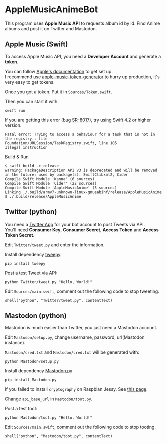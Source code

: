 # AppleMusicAnimeBot

This program uses **Apple Music API** to requests album id by id. Find Anime albums and post it on Twitter and Mastodon.

## Apple Music (Swift)

To access Apple Music API, you need a **Developer Account** and generate a **token**. 

You can follow [Apple's documentation](https://developer.apple.com/documentation/applemusicapi/getting_keys_and_creating_tokens) to get set up.  
I recommend use [apple-music-token-generator](https://github.com/pelauimagineering/apple-music-token-generator) to hurry up production, it's very easy to get tokens.

Once you got a token. Put it in `Sources/Token.swift`.

Then you can start it with: 

```
swift run
```

If you are getting this error (bug [SR-8017](https://bugs.swift.org/browse/SR-8017)), try using Swift 4.2 or higher version.

```
Fatal error: Trying to access a behaviour for a task that in not in the registry.: file
Foundation/URLSession/TaskRegistry.swift, line 105
Illegal instruction
```

Build & Run

```
$ swift build -c release 
warning: PackageDescription API v3 is deprecated and will be removed in the future; used by package(s): SwiftClibxml2, Cider
Compile Swift Module 'Kanna' (6 sources)
Compile Swift Module 'Cider' (22 sources)
Compile Swift Module 'AppleMusicAnime' (5 sources)
Linking ./.build/armv7-unknown-linux-gnueabihf/release/AppleMusicAnime
$ ./.build/release/AppleMusicAnime
```

## Twitter (python)

You need a [Twitter App](https://apps.twitter.com) for your bot account to post Tweets via API.  
You'll need **Consumer Key**, **Consumer Secret**, **Access Token** and **Access Token Secret**.

Edit `Twitter/tweet.py` and enter the information.

Install dependency [tweepy](https://github.com/tweepy/tweepy).

```
pip install tweepy
```

Post a test Tweet via API:

```
python Twitter/tweet.py "Hello, World!"
```

Edit `Sources/main.swift`, comment out the following code to stop tweeting.

```
shell("python", "Twitter/tweet.py", contentText)
```

## Mastodon (python)

Mastodon is much easier than Twitter, you just need a Mastodon account.

Edit `Mastodon/setup.py`, change username, password, url(Mastodon instance).

`Mastodon/cred.txt` and `Mastodon/cred.txt` will be generated with:

```
python Mastodon/setup.py
```

Install dependency [Mastodon.py](https://github.com/halcy/Mastodon.py)

```
pip install Mastodon.py
```

If you failed to install `cryptography` on Raspbian Jessy. See [this page](https://raspberrypi.stackexchange.com/q/62364).

Change `api_base_url` in `Mastodon/toot.py`.

Post a test toot:

```
python Mastodon/toot.py "Hello, World!"
```

Edit `Sources/main.swift`, comment out the following code to stop tooting.

```
shell("python", "Mastodon/toot.py", contentText)
```
